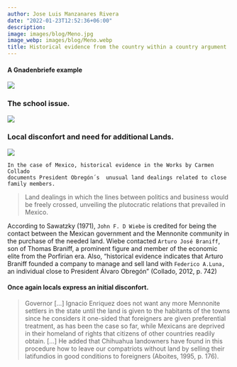 ```yaml
---
author: Jose Luis Manzanares Rivera
date: "2022-01-23T12:52:36+06:00"
description: 
image: images/blog/Meno.jpg
image_webp: images/blog/Meno.webp
title: Historical evidence from the country within a country argument
---
```


#### A Gnadenbriefe example

![](/blog/gnadenbriefe.jpg)


### The school issue. 

![](/blog/ManitobaFreePress2.jpg)

### Local disconfort and need for additional Lands.

![](/blog/manitobafreepress1.jpg)



```
In the case of Mexico, historical evidence in the Works by Carmen Collado 
documents President Obregón´s  unusual land dealings related to close family members.   
```

>Land dealings in which the lines between politics and business would be freely crossed, unveiling the plutocratic relations that prevailed in Mexico.

According to Sawatzky (1971), ```John F. D Wiebe``` is credited for being the contact
between the Mexican government and the Mennonite community in the purchase of the
needed land. Wiebe contacted ```Arturo José Braniff```, son of Thomas Braniff, a prominent figure and member of the economic elite from the Porfirian era. Also, “historical evidence indicates that Arturo Braniff founded a company to manage and sell land with ```Federico A.Luna,``` an individual close to President Álvaro Obregón” (Collado, 2012, p. 742)


#### Once again locals express an initial disconfort.


>Governor […] Ignacio Enriquez does not want any more Mennonite settlers
in the state until the land is given to the habitants of the towns since he
considers it one-sided that foreigners are given preferential treatment, as has
been the case so far, while Mexicans are deprived in their homeland of rights
that citizens of other countries readily obtain. […] He added that Chihuahua
landowners have found in this procedure how to leave our compatriots
without land by selling their latifundios in good conditions to foreigners
(Aboites, 1995, p. 176).

